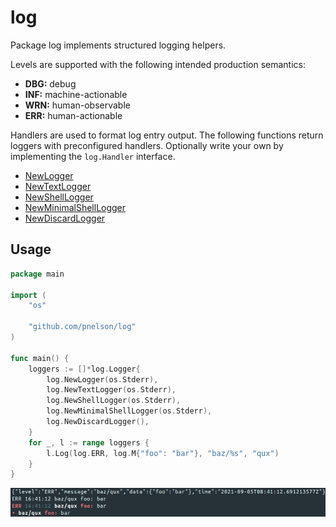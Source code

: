 # log

Package log implements structured logging helpers.

Levels are supported with the following intended production semantics:

- **DBG:** debug
- **INF:** machine-actionable
- **WRN:** human-observable
- **ERR:** human-actionable

Handlers are used to format log entry output. The following functions return
loggers with preconfigured handlers. Optionally write your own by implementing
the `log.Handler` interface.

- [NewLogger](https://pkg.go.dev/github.com/pnelson/log#NewLogger)
- [NewTextLogger](https://pkg.go.dev/github.com/pnelson/log#NewTextLogger)
- [NewShellLogger](https://pkg.go.dev/github.com/pnelson/log#NewShellLogger)
- [NewMinimalShellLogger](https://pkg.go.dev/github.com/pnelson/log#NewMinimalShellLogger)
- [NewDiscardLogger](https://pkg.go.dev/github.com/pnelson/log#NewDiscardLogger)

## Usage

```go
package main

import (
	"os"

	"github.com/pnelson/log"
)

func main() {
	loggers := []*log.Logger{
		log.NewLogger(os.Stderr),
		log.NewTextLogger(os.Stderr),
		log.NewShellLogger(os.Stderr),
		log.NewMinimalShellLogger(os.Stderr),
		log.NewDiscardLogger(),
	}
	for _, l := range loggers {
		l.Log(log.ERR, log.M{"foo": "bar"}, "baz/%s", "qux")
	}
}
```

![Usage Output](docs/output.jpg)
